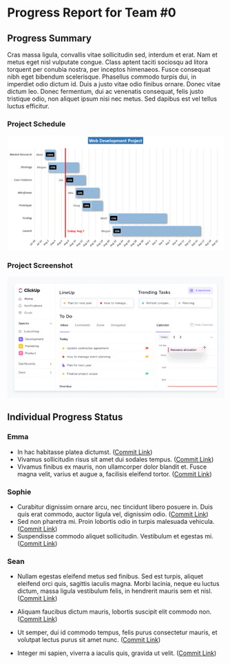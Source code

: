 # Progress Report for Team #0

## Progress Summary 
Cras massa ligula, convallis vitae sollicitudin sed, interdum et erat. Nam et metus eget nisl vulputate congue. Class aptent taciti sociosqu ad litora torquent per conubia nostra, per inceptos himenaeos. Fusce consequat nibh eget bibendum scelerisque. Phasellus commodo turpis dui, in imperdiet odio dictum id. Duis a justo vitae odio finibus ornare. Donec vitae dictum leo. Donec fermentum, dui ac venenatis consequat, felis justo tristique odio, non aliquet ipsum nisi nec metus. Sed dapibus est vel tellus luctus efficitur.

### Project Schedule
![Sample Gantt](/imgs/sample-gantt.png)

### Project Screenshot
![Sample UI](/imgs/sample-ui.png)


## Individual Progress Status
### Emma
* In hac habitasse platea dictumst. ([Commit Link](https://github.com/kw-dhshin/2023-KW-OSS/commit/a7c17f2cf6ce58103eebca50c4dfda1f8bf2bb80))
* Vivamus sollicitudin risus sit amet dui sodales tempus. ([Commit Link](https://github.com/kw-dhshin/2023-KW-OSS/commit/a7c17f2cf6ce58103eebca50c4dfda1f8bf2bb80))
* Vivamus finibus ex mauris, non ullamcorper dolor blandit et. Fusce magna velit, varius et augue a, facilisis eleifend tortor. ([Commit Link](https://github.com/kw-dhshin/2023-KW-OSS/commit/a7c17f2cf6ce58103eebca50c4dfda1f8bf2bb80))

### Sophie
* Curabitur dignissim ornare arcu, nec tincidunt libero posuere in. Duis quis erat commodo, auctor ligula vel, dignissim odio. ([Commit Link](https://github.com/kw-dhshin/2023-KW-OSS/commit/a7c17f2cf6ce58103eebca50c4dfda1f8bf2bb80))
* Sed non pharetra mi. Proin lobortis odio in turpis malesuada vehicula. ([Commit Link](https://github.com/kw-dhshin/2023-KW-OSS/commit/a7c17f2cf6ce58103eebca50c4dfda1f8bf2bb80))
* Suspendisse commodo aliquet sollicitudin. Vestibulum et egestas mi. ([Commit Link](https://github.com/kw-dhshin/2023-KW-OSS/commit/a7c17f2cf6ce58103eebca50c4dfda1f8bf2bb80))

### Sean

* Nullam egestas eleifend metus sed finibus. Sed est turpis, aliquet eleifend orci quis, sagittis iaculis magna. Morbi lacinia, neque eu luctus dictum, massa ligula vestibulum felis, in hendrerit mauris sem et nisl. ([Commit Link](https://github.com/kw-dhshin/2023-KW-OSS/commit/a7c17f2cf6ce58103eebca50c4dfda1f8bf2bb80))

* Aliquam faucibus dictum mauris, lobortis suscipit elit commodo non. ([Commit Link](https://github.com/kw-dhshin/2023-KW-OSS/commit/a7c17f2cf6ce58103eebca50c4dfda1f8bf2bb80))

* Ut semper, dui id commodo tempus, felis purus consectetur mauris, et volutpat lectus purus sit amet nunc. ([Commit Link](https://github.com/kw-dhshin/2023-KW-OSS/commit/a7c17f2cf6ce58103eebca50c4dfda1f8bf2bb80))

* Integer mi sapien, viverra a iaculis quis, gravida ut velit. ([Commit Link](https://github.com/kw-dhshin/2023-KW-OSS/commit/a7c17f2cf6ce58103eebca50c4dfda1f8bf2bb80))


